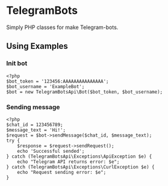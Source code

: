 # TelegramBots

Simply PHP classes for make Telegram-bots.

## Using Examples
### Init bot
```
<?php
$bot_token = '123456:AAAAAAAAAAAAAAA';
$bot_username = 'ExampleBot';
$bot = new TelegramBotsApi\Bot($bot_token, $bot_username);
```

### Sending message
```
<?php
$chat_id = 123456789;
$message_text = 'Hi!';
$request = $bot->sendMessage($chat_id, $message_text);
try {
    $response = $request->sendRequest();
    echo 'Successful sended';
} catch (TelegramBotsApi\Exceptions\ApiException $e) {
    echo "Telegram API returns error: $e";
} catch (TelegramBotsApi\Exceptions\CurlException $e) {
    echo "Request sending error: $e";
}
```